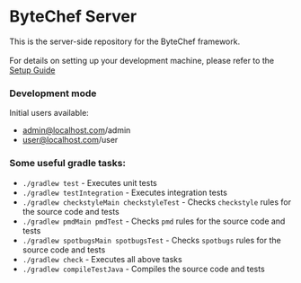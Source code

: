 # ByteChef Server
This is the server-side repository for the ByteChef framework.
<br><br>
For details on setting up your development machine, please refer to the [Setup Guide](../CONTRIBUTING.md#server-side)

### Development mode

Initial users available:
- admin@localhost.com/admin
- user@localhost.com/user

### Some useful gradle tasks:

- `./gradlew test` - Executes unit tests
- `./gradlew testIntegration` - Executes integration tests
- `./gradlew checkstyleMain checkstyleTest` - Checks `checkstyle` rules for the source code and tests
- `./gradlew pmdMain pmdTest` - Checks `pmd` rules for the source code and tests
- `./gradlew spotbugsMain spotbugsTest` - Checks `spotbugs` rules for the source code and tests
- `./gradlew check` - Executes all above tasks
- `./gradlew compileTestJava` - Compiles the source code and tests
